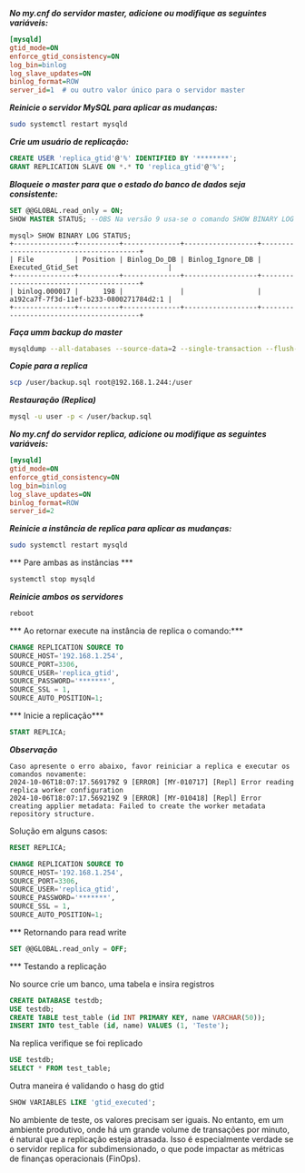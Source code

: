 ***No my.cnf do servidor master, adicione ou modifique as seguintes variáveis:***
```ini
[mysqld]
gtid_mode=ON
enforce_gtid_consistency=ON
log_bin=binlog
log_slave_updates=ON
binlog_format=ROW
server_id=1  # ou outro valor único para o servidor master
```

***Reinicie o servidor MySQL para aplicar as mudanças:***
```bash
sudo systemctl restart mysqld
```

***Crie um usuário de replicação:***
```SQL
CREATE USER 'replica_gtid'@'%' IDENTIFIED BY '********';
GRANT REPLICATION SLAVE ON *.* TO 'replica_gtid'@'%';
```

***Bloqueie o master para que o estado do banco de dados seja consistente:***
```SQL
SET @@GLOBAL.read_only = ON;
SHOW MASTER STATUS; --OBS Na versão 9 usa-se o comando SHOW BINARY LOG STATUS;
```

```log
mysql> SHOW BINARY LOG STATUS;
+---------------+----------+--------------+------------------+----------------------------------------+
| File          | Position | Binlog_Do_DB | Binlog_Ignore_DB | Executed_Gtid_Set                      |
+---------------+----------+--------------+------------------+----------------------------------------+
| binlog.000017 |      198 |              |                  | a192ca7f-7f3d-11ef-b233-0800271784d2:1 |
+---------------+----------+--------------+------------------+----------------------------------------+
```

***Faça umm backup do master***
```bash
mysqldump --all-databases --source-data=2 --single-transaction --flush-logs --routines --triggers --events -u root -p > backup.sql
```

***Copie para a replica***
```bash
scp /user/backup.sql root@192.168.1.244:/user
```

***Restauração (Replica)***
```bash
mysql -u user -p < /user/backup.sql
```

***No my.cnf do servidor replica, adicione ou modifique as seguintes variáveis:***
```ini
[mysqld]
gtid_mode=ON
enforce_gtid_consistency=ON
log_bin=binlog
log_slave_updates=ON
binlog_format=ROW
server_id=2
```

***Reinicie a instância de replica para aplicar as mudanças:***
```bash
sudo systemctl restart mysqld
```

*** Pare ambas as instâncias ***
```bash
systemctl stop mysqld
```

***Reinicie ambos os servidores***
```bash
reboot
```

*** Ao retornar execute na instância de replica o comando:***
```SQL
CHANGE REPLICATION SOURCE TO
SOURCE_HOST='192.168.1.254',
SOURCE_PORT=3306,
SOURCE_USER='replica_gtid',
SOURCE_PASSWORD='*******',
SOURCE_SSL = 1,
SOURCE_AUTO_POSITION=1;
```

*** Inicie a replicação***
```SQL
START REPLICA;
```

***Observação***
```log
Caso apresente o erro abaixo, favor reiniciar a replica e executar os comandos novamente:
2024-10-06T18:07:17.569179Z 9 [ERROR] [MY-010717] [Repl] Error reading replica worker configuration
2024-10-06T18:07:17.569219Z 9 [ERROR] [MY-010418] [Repl] Error creating applier metadata: Failed to create the worker metadata repository structure.
```

Solução em alguns casos:
```SQL
RESET REPLICA;

CHANGE REPLICATION SOURCE TO
SOURCE_HOST='192.168.1.254',
SOURCE_PORT=3306,
SOURCE_USER='replica_gtid',
SOURCE_PASSWORD='*******',
SOURCE_SSL = 1,
SOURCE_AUTO_POSITION=1;
```

*** Retornando para read write
```SQL
SET @@GLOBAL.read_only = OFF;
```

*** Testando a replicação

No source crie um banco, uma tabela e insira registros
```SQL
CREATE DATABASE testdb;
USE testdb;
CREATE TABLE test_table (id INT PRIMARY KEY, name VARCHAR(50));
INSERT INTO test_table (id, name) VALUES (1, 'Teste');
```

Na replica verifique se foi replicado
```SQL
USE testdb;
SELECT * FROM test_table;
```

Outra maneira é validando o hasg do gtid
```SQL
SHOW VARIABLES LIKE 'gtid_executed';
```
No ambiente de teste, os valores precisam ser iguais. No entanto, em um ambiente produtivo, onde há um grande volume de transações por minuto, é natural que a replicação esteja atrasada. Isso é especialmente verdade se o servidor replica for subdimensionado, o que pode impactar as métricas de finanças operacionais (FinOps).
